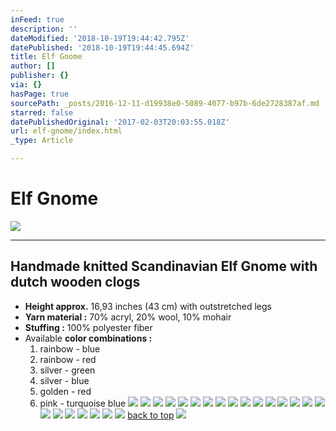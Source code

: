 ```yaml
---
inFeed: true
description: ''
dateModified: '2018-10-19T19:44:42.795Z'
datePublished: '2018-10-19T19:44:45.694Z'
title: Elf Gnome
author: []
publisher: {}
via: {}
hasPage: true
sourcePath: _posts/2016-12-11-d19938e0-5089-4077-b97b-6de2728387af.md
starred: false
datePublishedOriginal: '2017-02-03T20:03:55.018Z'
url: elf-gnome/index.html
_type: Article

---
```

# Elf Gnome
![](https://the-grid-user-content.s3-us-west-2.amazonaws.com/9dc3a30a-4020-49b9-84a0-657c34c53f76.jpg)

---

## Handmade knitted **Scandinavian Elf Gnome** with dutch wooden clogs

* **Height approx.** 16,93 inches (43 cm) with outstretched legs
* **Yarn material :** 70% acryl, 20% wool, 10% mohair
* **Stuffing :** 100% polyester fiber
* Available **color combinations :**
  1. rainbow - blue
  2. rainbow - red
  3. silver - green
  4. silver - blue
  5. golden - red
  6. pink - turquoise blue
![](https://the-grid-user-content.s3-us-west-2.amazonaws.com/7684a5be-7f34-436e-9d5d-78f926c85324.jpg)
![](https://the-grid-user-content.s3-us-west-2.amazonaws.com/e8c42bb0-595c-44e9-ab67-52aff5aa0330.jpg)
![](https://the-grid-user-content.s3-us-west-2.amazonaws.com/4dbbe081-b38b-44ca-822b-9e756b9b86b5.jpg)
![](https://the-grid-user-content.s3-us-west-2.amazonaws.com/e6c76fbc-296c-43c2-9301-7213fd3ab6e7.jpg)
![](https://the-grid-user-content.s3-us-west-2.amazonaws.com/270c238b-ea31-4a99-b4e1-1526d48238e0.jpg)
![](https://the-grid-user-content.s3-us-west-2.amazonaws.com/9701ee0d-de70-4494-9d49-a88df4c1817d.jpg)
![](https://the-grid-user-content.s3-us-west-2.amazonaws.com/ebba6bcd-ad8e-4cc2-9ede-31652241a74e.jpg)
![](https://the-grid-user-content.s3-us-west-2.amazonaws.com/3649d1c3-ea31-4d34-9330-69bf2c8b8085.jpg)
![](https://the-grid-user-content.s3-us-west-2.amazonaws.com/b9fcc028-057d-455e-81a6-792a205f058a.jpg)
![](https://the-grid-user-content.s3-us-west-2.amazonaws.com/8029b692-174f-4cdd-89d8-86051d0365ff.jpg)
![](https://the-grid-user-content.s3-us-west-2.amazonaws.com/1b9de380-202d-4e33-aea8-90a8ccd02910.jpg)
![](https://the-grid-user-content.s3-us-west-2.amazonaws.com/d97aa58a-086a-46fa-841e-20a59a08d11d.jpg)
![](https://the-grid-user-content.s3-us-west-2.amazonaws.com/d0eab8b6-634f-4d85-b157-de42f02e0e45.jpg)
![](https://the-grid-user-content.s3-us-west-2.amazonaws.com/c3e2b571-6aa9-4aaf-b49c-0056b380ce41.jpg)
![](https://the-grid-user-content.s3-us-west-2.amazonaws.com/b9159771-04db-488e-be83-601f97ebf10b.jpg)
![](https://the-grid-user-content.s3-us-west-2.amazonaws.com/dcdd3aeb-a7a1-4006-b006-7a1936c51316.jpg)
![](https://the-grid-user-content.s3-us-west-2.amazonaws.com/e29d3240-6bd4-4480-96af-f57eca4fdc75.jpg)
![](https://the-grid-user-content.s3-us-west-2.amazonaws.com/963f8a56-5802-4345-94ee-81ffecca4fba.jpg)
![](https://the-grid-user-content.s3-us-west-2.amazonaws.com/e8655d2a-1755-43b6-93b2-ef1623fcee94.jpg)
![](https://the-grid-user-content.s3-us-west-2.amazonaws.com/52670767-959b-4c95-98cb-830df7ad97bb.jpg)
![](https://the-grid-user-content.s3-us-west-2.amazonaws.com/dff545a5-828e-4cac-bdbd-9b272538724d.jpg)
![](https://the-grid-user-content.s3-us-west-2.amazonaws.com/9e24797e-da89-40b9-be85-7b5ebd081a8c.jpg)
![](https://the-grid-user-content.s3-us-west-2.amazonaws.com/736a7d26-e8aa-48d7-8712-08605133c3c4.jpg)
[back to top][0]
![](https://the-grid-user-content.s3-us-west-2.amazonaws.com/b602fee5-256f-4dd2-944b-b40d207719e9.jpg)

[0]: https://thegrid.ai/lgsignd/elf-gnome